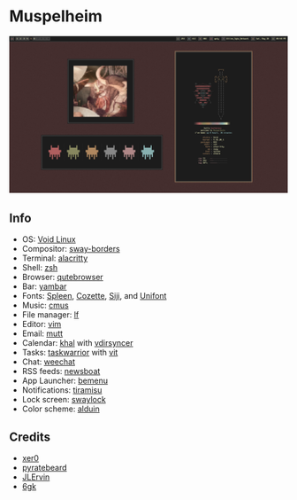 # Muspelheim

![Example Scrot](/screenshots/2022-05-28_21-48-33.png )

## Info
- OS: [Void Linux](https://voidlinux.org/)
- Compositor: [sway-borders](https://github.com/fluix-dev/sway-borders)
- Terminal: [alacritty](https://github.com/alacritty/alacritty)
- Shell: [zsh](https://www.zsh.org/)
- Browser: [qutebrowser](https://github.com/qutebrowser/qutebrowser)
- Bar: [yambar](https://codeberg.org/dnkl/yambar)
- Fonts: [Spleen](https://github.com/fcambus/spleen), [Cozette](https://github.com/slavfox/Cozette), [Siji](https://github.com/stark/siji), and [Unifont](http://unifoundry.com/unifont/index.html)
- Music: [cmus](https://github.com/cmus/cmus)
- File manager: [lf](https://github.com/gokcehan/lf)
- Editor: [vim](https://github.com/vim/vim)
- Email: [mutt](https://gitlab.com/muttmua/mutt)
- Calendar: [khal](https://github.com/pimutils/khal) with [vdirsyncer](https://github.com/pimutils/vdirsyncer)
- Tasks: [taskwarrior](https://github.com/GothenburgBitFactory/taskwaqrrior) with [vit](https://github.com/vit-project/vit)
- Chat: [weechat](https://github.com/weechat/weechat)
- RSS feeds: [newsboat](https://github.com/newsboat/newsboat)
- App Launcher: [bemenu](https://github.com/Cloudef/bemenu)
- Notifications: [tiramisu](https://github.com/Sweets/tiramisu)
- Lock screen: [swaylock](https://github.com/swaywm/swaylock)
- Color scheme: [alduin](https://github.com/AlessandroYorba/Alduin)

## Credits
- [xer0](https://github.com/xero/dotfiles)
- [pyratebeard](https://gitlab.com/pyratebeard/dotfiles)
- [JLErvin](https://github.com/JLErvin/dotfiles)
- [6gk](https://github.com/6gk/polka)
